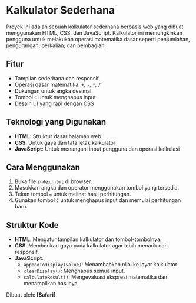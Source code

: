 # Kalkulator Sederhana

Proyek ini adalah sebuah kalkulator sederhana berbasis web yang dibuat menggunakan HTML, CSS, dan JavaScript. Kalkulator ini memungkinkan pengguna untuk melakukan operasi matematika dasar seperti penjumlahan, pengurangan, perkalian, dan pembagian.

## Fitur
- Tampilan sederhana dan responsif
- Operasi dasar matematika: `+`, `-`, `*`, `/`
- Dukungan untuk angka desimal
- Tombol `C` untuk menghapus input
- Desain UI yang rapi dengan CSS

## Teknologi yang Digunakan
- **HTML**: Struktur dasar halaman web
- **CSS**: Untuk gaya dan tata letak kalkulator
- **JavaScript**: Untuk menangani input pengguna dan operasi kalkulasi

## Cara Menggunakan
1. Buka file `index.html` di browser.
2. Masukkan angka dan operator menggunakan tombol yang tersedia.
3. Tekan tombol `=` untuk melihat hasil perhitungan.
4. Gunakan tombol `C` untuk menghapus input dan memulai perhitungan baru.

## Struktur Kode
- **HTML**: Mengatur tampilan kalkulator dan tombol-tombolnya.
- **CSS**: Memberikan gaya pada kalkulator agar lebih menarik dan responsif.
- **JavaScript**:
  - `appendToDisplay(value)`: Menambahkan nilai ke layar kalkulator.
  - `clearDisplay()`: Menghapus semua input.
  - `calculateResult()`: Mengevaluasi ekspresi matematika dan menampilkan hasilnya.

Dibuat oleh: **[Safari]**
